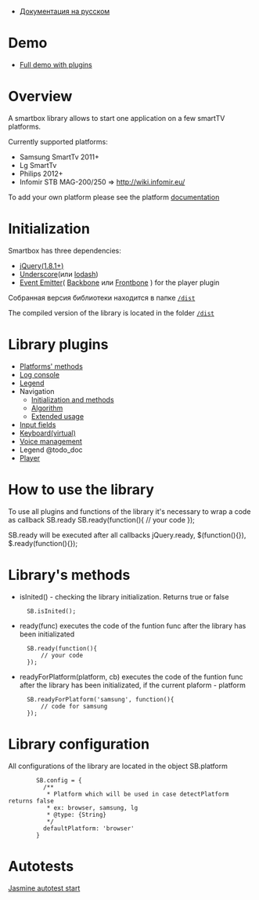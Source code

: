 * <a href="https://github.com/immosmart/smartbox/blob/master/README_RU.md">Документация на русском</a>

# Demo
* <a href="http://immosmart.github.io/smartbox/demo/demoApp">Full demo with plugins</a>

# Overview

A smartbox library allows to start one application on a few smartTV platforms. 

Currently supported platforms: 
- Samsung SmartTv 2011+
- Lg SmartTv
- Philips 2012+
- Infomir STB MAG-200/250 => http://wiki.infomir.eu/

To add your own platform please see the platform <a href="https://github.com/immosmart/smartbox/blob/master/docs/en_platform.md">documentation</a>

# Initialization

Smartbox has three dependencies:
- <a href="https://github.com/jquery/jquery/tree/1.8-stable">jQuery(1.8.1+)</a>
- <a href="https://github.com/jashkenas/underscore">Underscore</a>(или <a href="https://github.com/lodash/lodash">lodash</a>)
- <a href="https://github.com/Wolfy87/EventEmitter">Event Emitter</a>( <a href="https://github.com/jashkenas/backbone">Backbone</a> или <a href="https://github.com/artempoletsky/Frontbone">Frontbone</a> ) for the player plugin

Собранная версия библиотеки находится в папке <a href="https://github.com/immosmart/smartbox/tree/master/dist">`/dist`</a>

The compiled version of the library is located in the folder <a href="https://github.com/immosmart/smartbox/tree/master/dist">`/dist`</a>

# Library plugins

* <a href="https://github.com/immosmart/smartbox/blob/master/docs/en_platform.md">Platforms' methods</a>
* <a href="https://github.com/immosmart/smartbox/blob/master/docs/en_log.md">Log console</a>
* <a href="https://github.com/immosmart/smartbox/blob/master/docs/ru_legend.md">Legend</a>
* Navigation
    * <a href="https://github.com/immosmart/smartbox/blob/master/docs/en_nav.md">Initialization and methods</a>
    * <a href="https://github.com/immosmart/smartbox/blob/master/docs/en_nav_alg.md">Algorithm</a>
    * <a href="https://github.com/immosmart/smartbox/blob/master/docs/en_nav_extended.md">Extended usage</a>
* <a href="https://github.com/immosmart/smartbox/blob/master/docs/en_input.md">Input fields</a>
* <a href="https://github.com/immosmart/smartbox/blob/master/docs/en_keyboard.md">Keyboard(virtual)</a>
* <a href="https://github.com/immosmart/smartbox/blob/master/docs/en_voice.md">Voice management</a>
* Legend @todo_doc
* <a href="https://github.com/immosmart/smartbox/blob/master/docs/en_player.md">Player</a>

# How to use the library

To use all plugins and functions of the library it's necessary to wrap a code as callback SB.ready
        SB.ready(function(){
            // your code
        });

SB.ready will be executed after all callbacks jQuery.ready, $(function(){}), $.ready(function(){});

# Library's methods

- isInited() - checking the library initialization. Returns true or false

        SB.isInited();

- ready(func) executes the code of the funtion func after the library has been initializated

        SB.ready(function(){
            // your code
        });

- readyForPlatform(platform, cb) executes the code of the funtion func after the library has been initializated,
if the current plaform - platform

        SB.readyForPlatform('samsung', function(){
            // code for samsung
        });

# Library configuration

All configurations of the library are located in the object SB.platform

            SB.config = {
              /**
               * Platform which will be used in case detectPlatform returns false
               * ex: browser, samsung, lg
               * @type: {String}
               */
              defaultPlatform: 'browser'
            }

# Autotests
<a href="http://immosmart.github.io/smartbox/">Jasmine autotest start</a>



